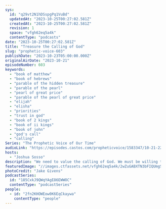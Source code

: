 ```yaml
---
sys:
  id: "q29vt2N1hDSspgPq1VuBd"
  updatedAt: "2023-10-25T00:27:02.581Z"
  createdAt: "2023-10-25T00:27:02.581Z"
  revision: 1
  space: "vfgh62eq5a4k"
  contentType: "podcasts"
date: "2023-10-25T00:27:02.581Z"
title: "Treasure the Calling of God"
slug: "prophetic-voice-603"
publishDate: "2023-10-23T05:00:00.000Z"
originalAirDate: "2023-10-21"
episodeNumber: 603
keywords:
  - "book of matthew"
  - "book of hebrews"
  - "parable of the hidden treasure"
  - "parable of the pearl"
  - "pearl of great price"
  - "parable of the pearl of great price"
  - "elijah"
  - "elisha"
  - "priorities"
  - "trust in god"
  - "book of 2 kings"
  - "book of ii kings"
  - "book of john"
  - "god's call"
  - "calling"
Series: "The Prophetic Voice of Our Time"
audioLink: "https://episodes.castos.com/propheticvoice/1583347/10-21-22-23-The-Prophetic-Voice-of-our-Time-mixdown-.mp3"
hosts:
  - "Joshua Sosso"
description: "We need to value the calling of God. We must be willing to surrender everything, even what is dear to us, in pursuit of what God is calling us to do. Remember that the treasure He is trying to give us is far greater than anything we could imagine. So trust God and do not let men dissuade you; decide for yourself if you are going to be a spectator, or if you are going to be a part of this great move!"
featuredImage: "//images.ctfassets.net/vfgh62eq5a4k/2wZuGABXTN3bFIQUmgS1Qn/81d993aff68e786f9044d19e01e9dd87/jake-givens-ocwmWiNAWGs-unsplash__1_.jpg"
photoCredit: "Jake Givens"
podcastSeries:
  id: "185CxkJ9QWqYAgE86EWWOC"
  contentType: "podcastSeries"
people:
  - id: "2fn2KHOWEow0K6EqCkaywa"
    contentType: "people"
---
```

